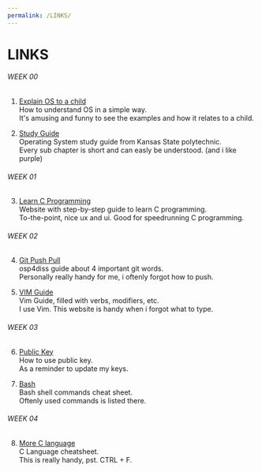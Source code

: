 ```yaml
---
permalink: /LINKS/
---
```


# LINKS

###### WEEK 00

1. [Explain OS to a child](https://www.quora.com/How-do-I-explain-what-an-operating-system-is-to-a-child)<br>
How to understand OS in a simple way.<br>
It's amusing and funny to see the examples and how it relates to a child.

2. [Study Guide](http://faculty.salina.k-state.edu/tim/ossg/index.html)<br>
Operating System study guide from Kansas State polytechnic.<br>
Every sub chapter is short and can easly be understood. (and i like purple)

###### WEEK 01

3. [Learn C Programming](https://www.programiz.com/c-programming)<br>
Website with step-by-step guide to learn C programming.<br>
To-the-point, nice ux and ui. Good for speedrunning C programming.

###### WEEK 02

4. [Git Push Pull](https://osp4diss.vlsm.org/osp-114.html)<br>
osp4diss guide about 4 important git words.<br>
Personally really handy for me, i oftenly forgot how to push.

5. [VIM Guide](https://danielmiessler.com/study/vim/)<br>
Vim Guide, filled with verbs, modifiers, etc.<br>
I use Vim. This website is handy when i forgot what to type.

###### WEEK 03

6. [Public Key](https://osp4diss.vlsm.org/W02-06.html)<br>
How to use public key.<br>
As a reminder to update my keys.

7. [Bash](https://www.educative.io/blog/bash-shell-command-cheat-sheet)<br>
Bash shell commands cheat sheet.<br>
Oftenly used commands is listed there.

###### WEEK 04

8. [More C language](https://www.codewithharry.com/blogpost/c-cheatsheet)<br>
C Language cheatsheet.<br>
This is really handy, pst. CTRL + F.
